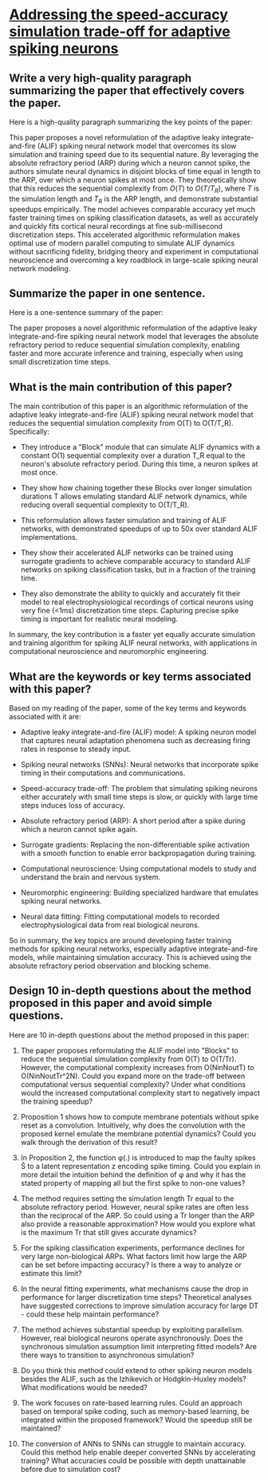 # [Addressing the speed-accuracy simulation trade-off for adaptive spiking   neurons](https://arxiv.org/abs/2311.11390)

## Write a very high-quality paragraph summarizing the paper that effectively covers the paper.

 Here is a high-quality paragraph summarizing the key points of the paper:

This paper proposes a novel reformulation of the adaptive leaky integrate-and-fire (ALIF) spiking neural network model that overcomes its slow simulation and training speed due to its sequential nature. By leveraging the absolute refractory period (ARP) during which a neuron cannot spike, the authors simulate neural dynamics in disjoint blocks of time equal in length to the ARP, over which a neuron spikes at most once. They theoretically show that this reduces the sequential complexity from $O(T)$ to $O(T/T_{R})$, where $T$ is the simulation length and $T_{R}$ is the ARP length, and demonstrate substantial speedups empirically. The model achieves comparable accuracy yet much faster training times on spiking classification datasets, as well as accurately and quickly fits cortical neural recordings at fine sub-millisecond discretization steps. This accelerated algorithmic reformulation makes optimal use of modern parallel computing to simulate ALIF dynamics without sacrificing fidelity, bridging theory and experiment in computational neuroscience and overcoming a key roadblock in large-scale spiking neural network modeling.


## Summarize the paper in one sentence.

 Here is a one-sentence summary of the paper:

The paper proposes a novel algorithmic reformulation of the adaptive leaky integrate-and-fire spiking neural network model that leverages the absolute refractory period to reduce sequential simulation complexity, enabling faster and more accurate inference and training, especially when using small discretization time steps.


## What is the main contribution of this paper?

 The main contribution of this paper is an algorithmic reformulation of the adaptive leaky integrate-and-fire (ALIF) spiking neural network model that reduces the sequential simulation complexity from O(T) to O(T/T_R). Specifically:

- They introduce a "Block" module that can simulate ALIF dynamics with a constant O(1) sequential complexity over a duration T_R equal to the neuron's absolute refractory period. During this time, a neuron spikes at most once. 

- They show how chaining together these Blocks over longer simulation durations T allows emulating standard ALIF network dynamics, while reducing overall sequential complexity to O(T/T_R).

- This reformulation allows faster simulation and training of ALIF networks, with demonstrated speedups of up to 50x over standard ALIF implementations. 

- They show their accelerated ALIF networks can be trained using surrogate gradients to achieve comparable accuracy to standard ALIF networks on spiking classification tasks, but in a fraction of the training time.

- They also demonstrate the ability to quickly and accurately fit their model to real electrophysiological recordings of cortical neurons using very fine (<1ms) discretization time steps. Capturing precise spike timing is important for realistic neural modeling.

In summary, the key contribution is a faster yet equally accurate simulation and training algorithm for spiking ALIF neural networks, with applications in computational neuroscience and neuromorphic engineering.


## What are the keywords or key terms associated with this paper?

 Based on my reading of the paper, some of the key terms and keywords associated with it are:

- Adaptive leaky integrate-and-fire (ALIF) model: A spiking neuron model that captures neural adaptation phenomena such as decreasing firing rates in response to steady input. 

- Spiking neural networks (SNNs): Neural networks that incorporate spike timing in their computations and communications.

- Speed-accuracy trade-off: The problem that simulating spiking neurons either accurately with small time steps is slow, or quickly with large time steps induces loss of accuracy.

- Absolute refractory period (ARP): A short period after a spike during which a neuron cannot spike again. 

- Surrogate gradients: Replacing the non-differentiable spike activation with a smooth function to enable error backpropagation during training.  

- Computational neuroscience: Using computational models to study and understand the brain and nervous system. 

- Neuromorphic engineering: Building specialized hardware that emulates spiking neural networks.

- Neural data fitting: Fitting computational models to recorded electrophysiological data from real biological neurons.

So in summary, the key topics are around developing faster training methods for spiking neural networks, especially adaptive integrate-and-fire models, while maintaining simulation accuracy. This is achieved using the absolute refractory period observation and blocking scheme.


## Design 10 in-depth questions about the method proposed in this paper and avoid simple questions.

 Here are 10 in-depth questions about the method proposed in this paper:

1. The paper proposes reformulating the ALIF model into "Blocks" to reduce the sequential simulation complexity from O(T) to O(T/Tr). However, the computational complexity increases from O(NinNoutT) to O(NinNoutTr^2N). Could you expand more on the trade-off between computational versus sequential complexity? Under what conditions would the increased computational complexity start to negatively impact the training speedup?

2. Proposition 1 shows how to compute membrane potentials without spike reset as a convolution. Intuitively, why does the convolution with the proposed kernel emulate the membrane potential dynamics? Could you walk through the derivation of this result?  

3. In Proposition 2, the function φ(.) is introduced to map the faulty spikes Ŝ to a latent representation z encoding spike timing. Could you explain in more detail the intuition behind the definition of φ and why it has the stated property of mapping all but the first spike to non-one values?

4. The method requires setting the simulation length Tr equal to the absolute refractory period. However, neural spike rates are often less than the reciprocal of the ARP. So could using a Tr longer than the ARP also provide a reasonable approximation? How would you explore what is the maximum Tr that still gives accurate dynamics?

5. For the spiking classification experiments, performance declines for very large non-biological ARPs. What factors limit how large the ARP can be set before impacting accuracy? Is there a way to analyze or estimate this limit?

6. In the neural fitting experiments, what mechanisms cause the drop in performance for larger discretization time steps? Theoretical analyses have suggested corrections to improve simulation accuracy for large DT - could these help maintain performance?

7. The method achieves substantial speedup by exploiting parallelism. However, real biological neurons operate asynchronously. Does the synchronous simulation assumption limit interpreting fitted models? Are there ways to transition to asynchronous simulation?

8. Do you think this method could extend to other spiking neuron models besides the ALIF, such as the Izhikevich or Hodgkin-Huxley models? What modifications would be needed?

9. The work focuses on rate-based learning rules. Could an approach based on temporal spike coding, such as memory-based learning, be integrated within the proposed framework? Would the speedup still be maintained?

10. The conversion of ANNs to SNNs can struggle to maintain accuracy. Could this method help enable deeper converted SNNs by accelerating training? What accuracies could be possible with depth unattainable before due to simulation cost?
